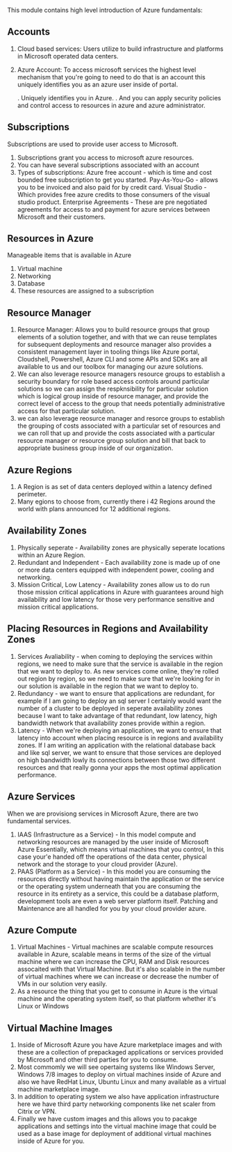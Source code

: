 
This module contains high level introduction of Azure fundamentals:

## Accounts

1. Cloud based services: Users utilize to build infrastructure and platforms in Microsoft operated data centers.
2. Azure Account: To access microsoft services the highest level mechanism that you're going to need to do that is an account this uniquely identifies you as an azure user inside of portal.

     . Uniquely identifies you in Azure. 
     . And you can apply security policies and control access to resources in azure and azure administrator.
## Subscriptions 
Subscriptions are used to provide user access to Microsoft.
1. Subscriptions grant you access to microsoft azure resources.
2. You can have several subscriptions associated with an account
3. Types of subscriptions: 
   Azure free account - which is time and cost bounded free subscription to get you started.
   Pay-As-You-Go - allows you to be invoiced and also paid for by credit card.
   Visual Studio - Which provides free azure credits to those consumers of the visual studio product.
   Enterprise Agreements - These are pre negotiated agreements for access to and payment for azure services between Microsoft and their customers.

## Resources in Azure
Manageable items that is available in Azure
1. Virtual machine
2. Networking
3. Database
4. These resources are assigned to a subscription  


## Resource Manager

1. Resource Manager: Allows you to build resource groups that group elements of a solution together, and with that we can reuse templates for subsequent deployments and resource manager also provides a consistent management layer in tooling things like Azure portal, Cloudshell, Powershell, Azure CLI and some APIs and SDKs are all available to us and our toolbox for managing our azure solutions. 
2. We can also leverage resource managers resource groups to establish a security boundary for role based access controls around particular solutions so we can assign the respknsibility for particular solution which is logical group inside of resource manager, and provide the correct level of access to the group that needs potentially administrative access for that particular solution.
3. we can also leverage reosurce manager and resorce groups to establish the grouping of costs associated with a particular set of resources and we can roll that up and provide the costs associated with a particular resource manager or resource group solution and bill that back to appropriate business group inside of our organization.

## Azure Regions 

1. A Region is as set of data centers deployed within a latency defined perimeter.
2. Many egions to choose from, currently there i 42 Regions around the world with plans announced for 12 additional regions.

## Availability Zones

1. Physically seperate - Availability zones are physically seperate locations within an Azure Region. 
2. Redundant and Independent - Each availability zone is made up of one or more data centers equipped with independent power, cooling and networking.
3. Mission Critical, Low Latency - Availability zones allow us to do run those mission critical applications in Azure with guarantees around high availability and low latency for those very performance sensitive and mission critical applications.

## Placing Resources in Regions and Availability Zones

1. Services Avaliability - when coming to deploying the services within regions, we need to make sure that the service is available in the region  that we want to deploy to. As new services come online, they're rolled out region by region, so we need to make sure that we're looking for in our solution is available in the region that we want to deploy to.
2. Redundancy -  we want to ensure that applications are redundant, for example if I am going to deploy an sql server I certainly would want the number of a cluster to be deployed in seperate availability zones because I want to take advantage of that redundant, low latency, high bandwidth network that availability zones provide within a region.
3. Latency - When we're deploying an application, we want to ensure that latency into account when placing resource is in regions and availability zones. If I am writing an application with the relational database back and like sql server, we want to ensure that those services are deployed on high bandwidth lowly its connections between those two different resources and that really gonna your apps the most optimal application performance.

## Azure Services

When we are provisiong services in Microsoft Azure, there are two fundamental services. 

1. IAAS (Infrastructure as a Service) - In this model compute and networking resources are managed by the user inside of Microsoft Azure Essentially, which means virtual machines that you control, In this case your'e handed off the operations of the data center, physical network and the storage to your cloud provider (Azure). 
2. PAAS (Platform as a Service) - In this model you are consuming the resources directly without having maintain the application or the service or the operating system underneath that you are consuming the resource in its entirety as a service, this could be a database platform, development tools are even a web server platform itself. Patching and Maintenance are all handled for you by your cloud provider azure.

## Azure Compute

1. Virtual Machines - Virtual machines are scalable compute resources available in Azure, scalable means in terms of the size of the virtual machine where we can increase the CPU, RAM and Disk resources assocaited with that Virtual Machine. But it's also scalable in the number of virtual machines where we can increase or decrease the number of VMs in our solution very easily.
2. As a resource the thing that you get to consume in Azure is the virtual machine and the operating system itself, so that platform whether it's Linux or Windows

## Virtual Machine Images

1. Inside of Microsoft Azure you have Azure marketplace images and with these are a collection of prepackaged applications or services provided by Microsoft and other third parties for you to consume.
2. Most commomly we will see opertaing systems like Windows Server, Windows 7/8 images to deploy on virtual machines inside of Azure and also we have RedHat Linux, Ubuntu Linux and many available as a virtual machine marketplace image.
3. In addition to operating system we also have application infrastructure here we have third party networking components like net scaler from Citrix or VPN.
4. Finally we have custom images and this allows you to pacakge applications and settings into the virtual machine image that could be used as a base image for deployment of additional virtual machines inside of Azure for you.